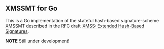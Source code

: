 XMSSMT for Go
-------------

This is a Go implementation of the stateful hash-based signature-scheme
XMSSMT described in the RFC draft [XMSS: Extended Hash-Based Signatures](
https://datatracker.ietf.org/doc/draft-irtf-cfrg-xmss-hash-based-signatures/).

**NOTE** Still under development!
